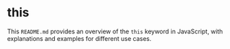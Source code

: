 # this

This `README.md` provides an overview of the `this` keyword in JavaScript, with explanations and examples for different use cases.
